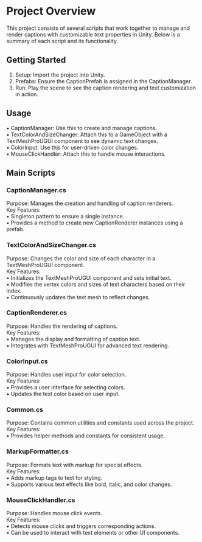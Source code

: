 # Project Overview
This project consists of several scripts that work together to manage and render captions with customizable text properties in Unity. Below is a summary of each script and its functionality.

## Getting Started
1.	Setup: Import the project into Unity.
2.	Prefabs: Ensure the CaptionPrefab is assigned in the CaptionManager.
3.	Run: Play the scene to see the caption rendering and text customization in action.
   
## Usage
•	CaptionManager: Use this to create and manage captions.\
•	TextColorAndSizeChanger: Attach this to a GameObject with a TextMeshProUGUI component to see dynamic text changes.\
•	ColorInput: Use this for user-driven color changes.\
•	MouseClickHandler: Attach this to handle mouse interactions.

## Main Scripts

### CaptionManager.cs
Purpose: Manages the creation and handling of caption renderers.\
Key Features:\
•	Singleton pattern to ensure a single instance.\
•	Provides a method to create new CaptionRenderer instances using a prefab.

### TextColorAndSizeChanger.cs
Purpose: Changes the color and size of each character in a TextMeshProUGUI component.\
Key Features:\
•	Initializes the TextMeshProUGUI component and sets initial text.\
•	Modifies the vertex colors and sizes of text characters based on their index.\
•	Continuously updates the text mesh to reflect changes.

### CaptionRenderer.cs
Purpose: Handles the rendering of captions.\
Key Features:\
•	Manages the display and formatting of caption text.\
•	Integrates with TextMeshProUGUI for advanced text rendering.

### ColorInput.cs
Purpose: Handles user input for color selection.\
Key Features:\
•	Provides a user interface for selecting colors.\
•	Updates the text color based on user input.

### Common.cs
Purpose: Contains common utilities and constants used across the project.\
Key Features:\
•	Provides helper methods and constants for consistent usage.

### MarkupFormatter.cs
Purpose: Formats text with markup for special effects.\
Key Features:\
•	Adds markup tags to text for styling.\
•	Supports various text effects like bold, italic, and color changes.

### MouseClickHandler.cs
Purpose: Handles mouse click events.\
Key Features:\
•	Detects mouse clicks and triggers corresponding actions.\
•	Can be used to interact with text elements or other UI components.
